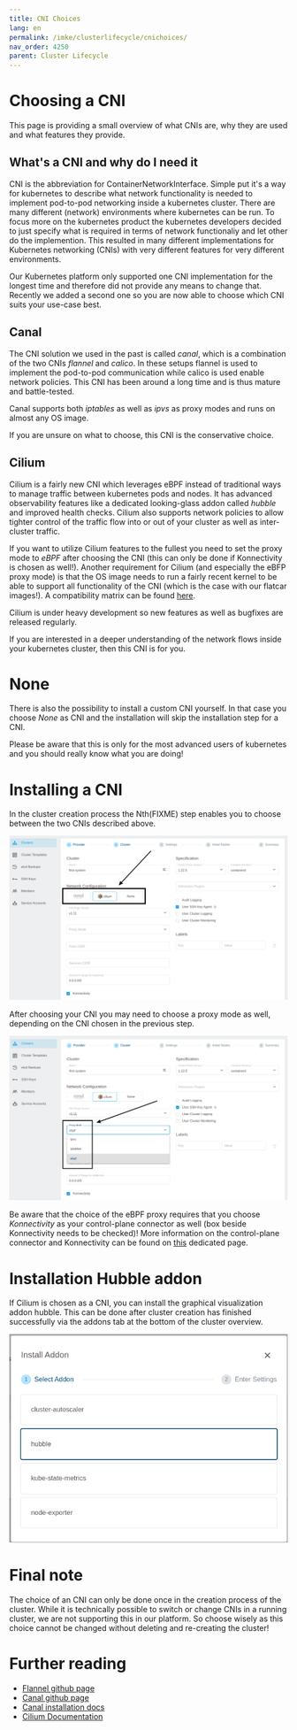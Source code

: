 ```yaml
---
title: CNI Choices
lang: en
permalink: /imke/clusterlifecycle/cnichoices/
nav_order: 4250
parent: Cluster Lifecycle
---
```


# Choosing a CNI

This page is providing a small overview of what CNIs are, why they are used and what features they provide.


## What's a CNI and why do I need it

CNI is the abbreviation for ContainerNetworkInterface. Simple put it's a way for kubernetes to describe what
network functionality is needed to implement pod-to-pod networking inside a kubernetes cluster. There
are many different (network) environments where kubernetes can be run. To focus more on the kubernetes
product the kubernetes developers decided to just specify what is required in terms of network functionaliy
and let other do the implemention. This resulted in many different implementations for Kubernetes networking
(CNIs) with very different features for very different environments.

Our Kubernetes platform only supported one CNI implementation for the longest time and therefore did not
provide any means to change that. Recently we added a second one so you are now able to choose which CNI
suits your use-case best.


## Canal

The CNI solution we used in the past is called *canal*, which is a combination of the two CNIs *flannel*
and *calico*. In these setups flannel is used to implement the pod-to-pod communication while calico is
used enable network policies. This CNI has been around a long time and is thus mature and battle-tested.

Canal supports both *iptables* as well as *ipvs* as proxy modes and runs on almost any OS image.

If you are unsure on what to choose, this CNI is the conservative choice.


## Cilium

Cilium is a fairly new CNI which leverages eBPF instead of traditional ways to manage traffic between
kubernetes pods and nodes. It has advanced observability features like a dedicated looking-glass addon
called *hubble* and improved health checks. Cilium also supports network policies to allow tighter
control of the traffic flow into or out of your cluster as well as inter-cluster traffic.

If you want to utilize Cilium features to the fullest you need to set the proxy mode to *eBPF* after
choosing the CNI (this can only be done if Konnectivity is chosen as well!). Another requirement for
Cilium (and especially the eBFP proxy mode) is that the OS image needs to run a fairly recent kernel
to be able to support all functionality of the CNI (which is the case with our flatcar images!).
A compatibility matrix can be found [here](https://docs.cilium.io/en/stable/operations/system_requirements/).

Cilium is under heavy development so new features as well as bugfixes are released regularly.

If you are interested in a deeper understanding of the network flows inside your kubernetes cluster,
then this CNI is for you.


# None

There is also the possibility to install a custom CNI yourself. In that case you choose *None* as
CNI and the installation will skip the installation step for a CNI.

Please be aware that this is only for the most advanced users of kubernetes and you should really
know what you are doing!


# Installing a CNI

In the cluster creation process the Nth(FIXME) step enables you to choose between the two CNIs described
above.

![choose CNI](choosing_cni.png)

After choosing your CNI you may need to choose a proxy mode as well, depending on the CNI chosen
in the previous step.

![choose proxy](choosing_proxy_mode.png)

Be aware that the choice of the eBPF proxy requires that you choose *Konnectivity* as your control-plane
connector as well (box beside Konnectivity needs to be checked)! More information on the control-plane
connector and Konnectivity can be found on [this](/imke/clusterlifecycle/controlplaneconnector) dedicated
page.


# Installation Hubble addon

If Cilium is chosen as a CNI, you can install the graphical visualization addon hubble. This can be
done after cluster creation has finished successfully via the addons tab at the bottom of the cluster
overview.

![install hubble](installing_hubble_addon.png)


# Final note

The choice of an CNI can only be done once in the creation process of the cluster. While it is technically
possible to switch or change CNIs in a running cluster, we are not supporting this in our platform. So choose
wisely as this choice cannot be changed without deleting and re-creating the cluster!



# Further reading

* [Flannel github page](https://github.com/flannel-io/flannel)
* [Canal github page](https://github.com/projectcalico/canal)
* [Canal installation docs](https://projectcalico.docs.tigera.io/getting-started/kubernetes/flannel/flannel)
* [Cilium Documentation](https://docs.cilium.io/en/stable/)
